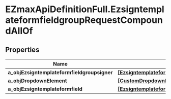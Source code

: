 # EZmaxApiDefinitionFull.EzsigntemplateformfieldgroupRequestCompoundAllOf

## Properties

Name | Type | Description | Notes
------------ | ------------- | ------------- | -------------
**a_objEzsigntemplateformfieldgroupsigner** | [**[EzsigntemplateformfieldgroupsignerRequestCompound]**](EzsigntemplateformfieldgroupsignerRequestCompound.md) |  | 
**a_objDropdownElement** | [**[CustomDropdownElementRequestCompound]**](CustomDropdownElementRequestCompound.md) |  | [optional] 
**a_objEzsigntemplateformfield** | [**[EzsigntemplateformfieldRequestCompound]**](EzsigntemplateformfieldRequestCompound.md) |  | 


